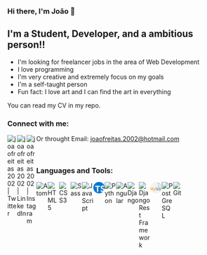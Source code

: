 ### Hi there, I'm João 👋

## I'm a Student, Developer, and a ambitious person!!

- I'm looking for freelancer jobs in the area of Web Development
- I love programming
- I'm very creative and extremely focus on my goals
- I'm a self-taught person
- Fun fact: I love art and I can find the art in everything

You can read my CV in my repo.

### Connect with me:

[<img align="left" alt="joaofreitas2002 | Twitter" width="22px" src="https://cdn.jsdelivr.net/npm/simple-icons@v3/icons/upwork.svg" />][upwork]
[<img align="left" alt="joaofreitas2002 | LinkedIn" width="22px" src="https://cdn.jsdelivr.net/npm/simple-icons@v3/icons/linkedin.svg" />][linkedin]
[<img align="left" alt="joaofreitas2002 | Instagram" width="22px" src="https://cdn.jsdelivr.net/npm/simple-icons@v3/icons/instagram.svg" />][instagram]

Or throught Email: joaofreitas.2002@hotmail.com

<br />

### Languages and Tools:

<img align="left" alt="Atom" width="26px" src="icons/atom.jpg" />
<img align="left" alt="HTML5" width="26px" src="icons/html.svg" />
<img align="left" alt="CSS3" width="26px" src="icons/css.svg" />
<img align="left" alt="Sass" width="26px" src="icons/sass.svg" />
<img align="left" alt="JavaScript" width="26px" src="icons/js.svg" />
<img align="left" alt="Typescript" width="26px" src="icons/typescript.svg" />
<img align="left" alt="Python" width="26px" src="icons/python.svg" />
<img align="left" alt="Angular" width="26px" src="icons/angular.svg" />
<img align="left" alt="Django" width="26px" src="icons/django.jpg" />
<img align="left" alt="Django Rest Framework" width="26px" src="icons/drf.svg" />
<img align="left" alt="MySQL" width="26px" src="icons/mysql.svg" />
<img align="left" alt="PostGreSQL" width="26px" src="icons/postgresql.svg" />
<img align="left" alt="Git" width="26px" src="icons/git.svg" />

<br />
<br />

[instagram]: https://instagram.com/kiikinhoo
[linkedin]: https://www.linkedin.com/in/joaofreitas2002/
[upwork]: https://www.upwork.com/freelancers/~010306f6d3f1c716ba?viewMode=1
